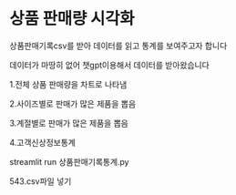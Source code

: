 # 상품 판매량 시각화
상품판매기록csv를 받아 데이터를 읽고 통계를 보여주고자 합니다

데이터가 마땅히 없어 챗gpt이용해서 데이터를 받아왔습니다

1.전체 상품 판매량을 차트로 나타냄

2.사이즈별로 판매가 많은 제품을 뽑음

3.계절별로 판매가 많은 제품을 뽑음

4.고객신상정보통계

streamlit run 상품판매기록통계.py

543.csv파일 넣기
